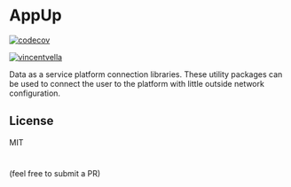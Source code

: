 # AppUp

[![codecov](https://codecov.io/gh/vincentvella/app-up/branch/master/graph/badge.svg)](https://codecov.io/gh/vincentvella/app-up)

[![vincentvella](https://circleci.com/gh/vincentvella/app-up.svg?style=svg)](https://app.circleci.com/pipelines/github/vincentvella/app-up)

Data as a service platform connection libraries. These utility packages can be used to connect the user to the platform with little outside network configuration.

## License
MIT

#

(feel free to submit a PR)
